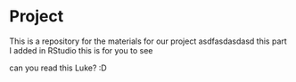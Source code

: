 # Project
This is a repository for the materials for our project
asdfasdasdasd
this part I added in RStudio
this is for you to see


can you read this Luke? :D
